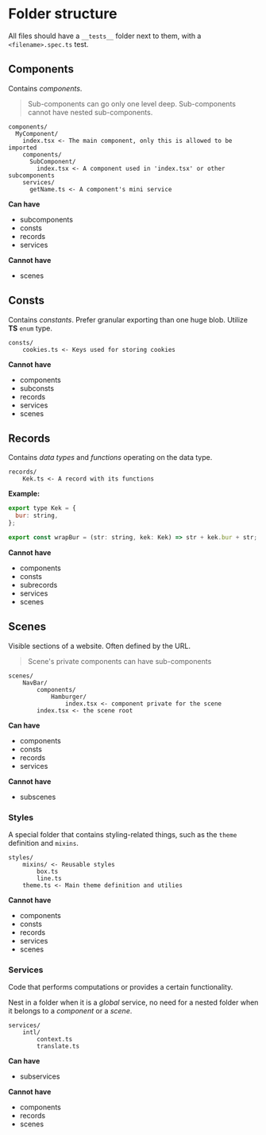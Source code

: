 # Folder structure

All files should have a `__tests__` folder next to them, with a `<filename>.spec.ts` test.

## Components

Contains _components_.

> Sub-components can go only one level deep. Sub-components cannot have nested sub-components.

```
components/
  MyComponent/
    index.tsx <- The main component, only this is allowed to be imported
    components/
      SubComponent/
        index.tsx <- A component used in 'index.tsx' or other subcomponents
    services/
      getName.ts <- A component's mini service
```

**Can have**

- subcomponents
- consts
- records
- services

**Cannot have**

- scenes

## Consts

Contains _constants_. Prefer granular exporting than one huge blob. Utilize **TS** `enum` type.

```
consts/
    cookies.ts <- Keys used for storing cookies
```

**Cannot have**

- components
- subconsts
- records
- services
- scenes

## Records

Contains _data types_ and _functions_ operating on the data type.

```
records/
    Kek.ts <- A record with its functions
```

**Example:**

```js
export type Kek = {
  bur: string,
};

export const wrapBur = (str: string, kek: Kek) => str + kek.bur + str;
```

**Cannot have**

- components
- consts
- subrecords
- services
- scenes

## Scenes

Visible sections of a website. Often defined by the URL.

> Scene's private components can have sub-components

```
scenes/
    NavBar/
        components/
            Hamburger/
                index.tsx <- component private for the scene
        index.tsx <- the scene root
```

**Can have**

- components
- consts
- records
- services

**Cannot have**

- subscenes

### Styles

A special folder that contains styling-related things, such as the `theme` definition and `mixins`.

```
styles/
    mixins/ <- Reusable styles
        box.ts
        line.ts
    theme.ts <- Main theme definition and utilies
```

**Cannot have**

- components
- consts
- records
- services
- scenes

### Services

Code that performs computations or provides a certain functionality.

Nest in a folder when it is a _global_ service, no need for a nested folder when it belongs to a _component_ or a _scene_.

```
services/
    intl/
        context.ts
        translate.ts
```

**Can have**

- subservices

**Cannot have**

- components
- records
- scenes
